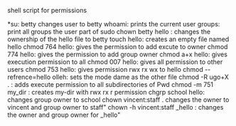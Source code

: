 shell script for permissions

*su: betty changes user to betty
 whoami: prints the current user
 groups: print all groups the user part of
 sudo chown betty hello : changes the ownership of the hello file to betty
 touch hello: creates an empty file named hello
 chmod 764 hello: gives the permission to add excute to  owner
 chmod 774 hello: gives the permission to add  group owner
 chmod a+x hello: gives execution permission to all
 chmod 007 hello: gives all permission to other users
 chmod 753 hello: gives permission rwx rx wx to hello 
 chmod --refrence=hello olleh: sets the mode dame as the other file
 chmod -R ugo+X . : adds execute  permission to all subdirectories of Pwd
 chmod -m 751 my_dir : creates my-dir with rwx rx r permission
 chgrp school  hello: changes group owner to school
 chown vincent:staff . changes the owner to vincent and group owner to staff"
 chown -h vincent:staff _hello : changes the owner and  group owner for _hello"
 
